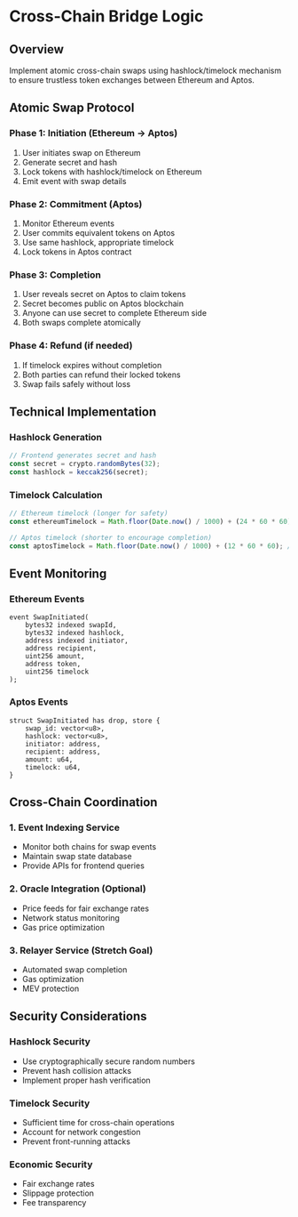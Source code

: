 # Cross-Chain Bridge Logic

## Overview
Implement atomic cross-chain swaps using hashlock/timelock mechanism to ensure trustless token exchanges between Ethereum and Aptos.

## Atomic Swap Protocol

### Phase 1: Initiation (Ethereum → Aptos)
1. User initiates swap on Ethereum
2. Generate secret and hash
3. Lock tokens with hashlock/timelock on Ethereum
4. Emit event with swap details

### Phase 2: Commitment (Aptos)
1. Monitor Ethereum events
2. User commits equivalent tokens on Aptos
3. Use same hashlock, appropriate timelock
4. Lock tokens in Aptos contract

### Phase 3: Completion
1. User reveals secret on Aptos to claim tokens
2. Secret becomes public on Aptos blockchain
3. Anyone can use secret to complete Ethereum side
4. Both swaps complete atomically

### Phase 4: Refund (if needed)
1. If timelock expires without completion
2. Both parties can refund their locked tokens
3. Swap fails safely without loss

## Technical Implementation

### Hashlock Generation
```typescript
// Frontend generates secret and hash
const secret = crypto.randomBytes(32);
const hashlock = keccak256(secret);
```

### Timelock Calculation
```typescript
// Ethereum timelock (longer for safety)
const ethereumTimelock = Math.floor(Date.now() / 1000) + (24 * 60 * 60); // 24 hours

// Aptos timelock (shorter to encourage completion)
const aptosTimelock = Math.floor(Date.now() / 1000) + (12 * 60 * 60); // 12 hours
```

## Event Monitoring

### Ethereum Events
```solidity
event SwapInitiated(
    bytes32 indexed swapId,
    bytes32 indexed hashlock,
    address indexed initiator,
    address recipient,
    uint256 amount,
    address token,
    uint256 timelock
);
```

### Aptos Events
```move
struct SwapInitiated has drop, store {
    swap_id: vector<u8>,
    hashlock: vector<u8>,
    initiator: address,
    recipient: address,
    amount: u64,
    timelock: u64,
}
```

## Cross-Chain Coordination

### 1. Event Indexing Service
- Monitor both chains for swap events
- Maintain swap state database
- Provide APIs for frontend queries

### 2. Oracle Integration (Optional)
- Price feeds for fair exchange rates
- Network status monitoring
- Gas price optimization

### 3. Relayer Service (Stretch Goal)
- Automated swap completion
- Gas optimization
- MEV protection

## Security Considerations

### Hashlock Security
- Use cryptographically secure random numbers
- Prevent hash collision attacks
- Implement proper hash verification

### Timelock Security
- Sufficient time for cross-chain operations
- Account for network congestion
- Prevent front-running attacks

### Economic Security
- Fair exchange rates
- Slippage protection
- Fee transparency